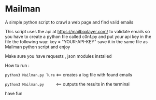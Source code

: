 # Mailman
A simple python script to crawl a web page and find valid emails 



This script uses the api at https://mailboxlayer.com/ to validate emails so you have to create a python file called c0nf.py and put your api key in the file the following way:
    key = "YOUR-API-KEY"
save it in the same file as Mailman python script and enjoy 


Make sure you have requests , json modules installed 

How to run :

  ```python3 Mailman.py Ture```  <== creates a log file with found emails 
  
  ```python3 Mailman.py     ```  <== outputs the results in the terminal 
  
 have fun
 
